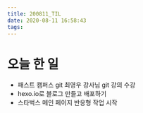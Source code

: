 ```yaml
---
title: 200811_TIL
date: 2020-08-11 16:58:43
tags:
---
```

# 오늘 한 일

- 패스트 캠퍼스 git 최영우 강사님 git 강의 수강
- hexo.io로 블로그 만들고 배포하기
- 스타벅스 메인 페이지 반응형 작업 시작